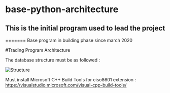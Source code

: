 
# base-python-architecture

## This is the initial program used to lead the project
=======
Base program in building phase since march 2020

#Trading Program Architecture

The database structure must be as followed :

![Structure](assets/structure.png)



Must install Microsoft C++ Build Tools for ciso8601 extension : https://visualstudio.microsoft.com/visual-cpp-build-tools/
